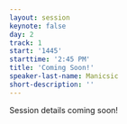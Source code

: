 ```yaml
---
layout: session
keynote: false
day: 2
track: 1
start: '1445'
starttime: '2:45 PM'
title: 'Coming Soon!'
speaker-last-name: Manicsic
short-description: ''
---
```


Session details coming soon!
